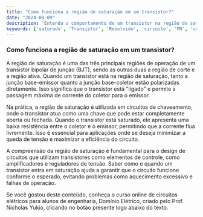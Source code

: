```yaml
---
title: "Como funciona a região de saturação em um transistor?"
date: "2024-08-09"
description: "Entenda o comportamento de um transistor na região de saturação e sua importância em circuitos elétricos."
keywords: ['saturado', 'Transistor', 'Resolvido', 'circuito', 'PN', 'corrente', 'resistor']
---
```


### Como funciona a região de saturação em um transistor?

A região de saturação é uma das três principais regiões de operação de um transistor bipolar de junção (BJT), sendo as outras duas a região de corte e a região ativa. Quando um transistor está na região de saturação, tanto a junção base-emissor quanto a junção base-coletor estão polarizadas diretamente. Isso significa que o transistor está "ligado" e permite a passagem máxima de corrente do coletor para o emissor.

Na prática, a região de saturação é utilizada em circuitos de chaveamento, onde o transistor atua como uma chave que pode estar completamente aberta ou fechada. Quando o transistor está saturado, ele apresenta uma baixa resistência entre o coletor e o emissor, permitindo que a corrente flua livremente. Isso é essencial para aplicações onde se deseja minimizar a queda de tensão e maximizar a eficiência do circuito.

A compreensão da região de saturação é fundamental para o design de circuitos que utilizam transistores como elementos de controle, como amplificadores e reguladores de tensão. Saber como e quando um transistor entra em saturação ajuda a garantir que o circuito funcione conforme o esperado, evitando problemas como aquecimento excessivo e falhas de operação.

Se você gostou deste conteúdo, conheça o curso online de circuitos elétricos para alunos de engenharia, Domínio Elétrico, criado pelo Prof. Nicholas Yukio, clicando no botão presente logo abaixo do texto.